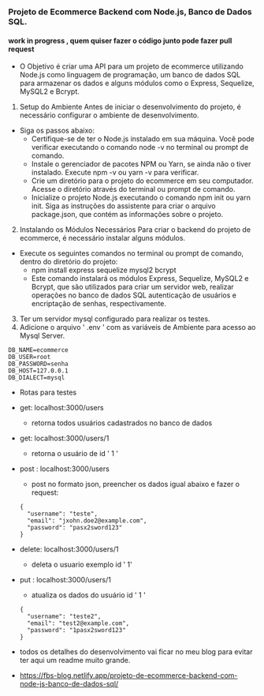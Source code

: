 ### Projeto de Ecommerce Backend com Node.js, Banco de Dados SQL.
#### work in progress , quem quiser fazer o código junto pode fazer pull request

- O Objetivo é criar uma API para um projeto de ecommerce utilizando Node.js como linguagem de programação, um banco de dados SQL para armazenar os dados e alguns módulos como o Express, Sequelize, MySQL2 e Bcrypt.
1. Setup do Ambiente
Antes de iniciar o desenvolvimento do projeto, é necessário configurar o ambiente de desenvolvimento. 
- Siga os passos abaixo:
  - Certifique-se de ter o Node.js instalado em sua máquina. Você pode verificar executando o comando node -v no terminal ou prompt de comando.
  - Instale o gerenciador de pacotes NPM ou Yarn, se ainda não o tiver instalado. Execute npm -v ou yarn -v para verificar.
  - Crie um diretório para o projeto do ecommerce em seu computador. Acesse o diretório através do terminal ou prompt de comando.
  - Inicialize o projeto Node.js executando o comando npm init ou yarn init. Siga as instruções do assistente para criar o arquivo package.json, que contém as informações sobre o projeto.
2. Instalando os Módulos Necessários
Para criar o backend do projeto de ecommerce, é necessário instalar alguns módulos. 
- Execute os seguintes comandos no terminal ou prompt de comando, dentro do diretório do projeto:
  - npm install express sequelize mysql2 bcrypt
  - Este comando instalará os módulos Express, Sequelize, MySQL2 e Bcrypt, que são utilizados para criar um servidor web, realizar operações no banco de dados SQL autenticação de usuários e encriptação de senhas, respectivamente.
3. Ter um servidor mysql configurado para realizar os testes.
4.  Adicione o arquivo ' .env ' com as variáveis de Ambiente para acesso ao Mysql Server.
```
DB_NAME=ecommerce
DB_USER=root
DB_PASSWORD=senha
DB_HOST=127.0.0.1
DB_DIALECT=mysql
```

- Rotas para testes
- get: localhost:3000/users
  -  retorna todos usuários cadastrados no banco de dados 
- get: localhost:3000/users/1
  - retorna o usuário de id  ' 1 ' 
- post : localhost:3000/users
  - post no formato json, preencher os dados igual abaixo e fazer o request:
  ```
  {
    "username": "teste",
    "email": "jxohn.doe2@example.com",
    "password": "pasx2sword123"
  }
  ```
  
- delete: localhost:3000/users/1  
  - deleta o usuario exemplo id ' 1' 
- put : localhost:3000/users/1     
  - atualiza os dados do usuário id ' 1 '   
  ```
  {
    "username": "teste2",
    "email": "test2@example.com",
    "password": "1pasx2sword123"
  }
  ```

- todos os detalhes do desenvolvimento vai ficar no meu blog para evitar ter aqui um readme muito grande.
- https://fbs-blog.netlify.app/projeto-de-ecommerce-backend-com-node-js-banco-de-dados-sql/